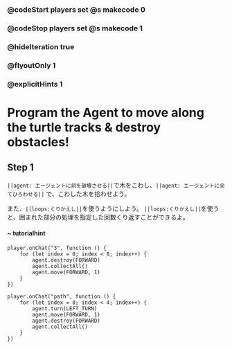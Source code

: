 ### @codeStart players set @s makecode 0
### @codeStop players set @s makecode 1

### @hideIteration true 
### @flyoutOnly 1
### @explicitHints 1


# Program the Agent to move along the turtle tracks & destroy obstacles!

## Step 1

``||agent: エージェントに前を破壊させる||``で木をこわし、``||agent: エージェントに全てひろわせる||`` で、こわした木を拾わせよう。

また、``||loops:くりかえし||``を使うようにしよう。
``||loops:くりかえし||``を使うと、囲まれた部分の処理を指定した回数くり返すことができるよ。

#### ~ tutorialhint 
```blocks
player.onChat("3", function () {
    for (let index = 0; index < 8; index++) {
        agent.destroy(FORWARD)
        agent.collectAll()
        agent.move(FORWARD, 1)
    }
})
``` 

```ghost
player.onChat("path", function () {
    for (let index = 0; index < 4; index++) {
        agent.turn(LEFT_TURN)
        agent.move(FORWARD, 1)
        agent.destroy(FORWARD)
        agent.collectAll()
    }
})
``` 